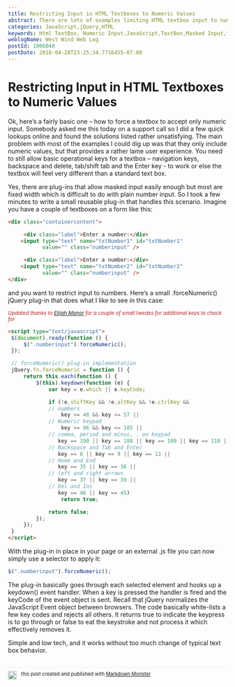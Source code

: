 ```yaml
---
title: Restricting Input in HTML Textboxes to Numeric Values
abstract: There are lots of examples limiting HTML textbox input to numeric values only but most examples fail to capture valid keys like navigation and edit keys properly so as to not interfere with normal textbox behaviors. Here's a simple plug-in that takes special keys into account.
categories: JavaScript,jQuery,HTML
keywords: Html TextBox, Numeric Input,JavaScript,TextBox,Masked Input,forceNumeric,Plug-in
weblogName: West Wind Web Log
postId: 1006040
postDate: 2018-04-28T23:25:34.7716455-07:00
---
```

# Restricting Input in HTML Textboxes to Numeric Values

Ok, here’s a fairly basic one – how to force a textbox to accept only numeric input. Somebody asked me this today on a support call so I did a few quick lookups online and found the solutions listed rather unsatisfying. The main problem with most of the examples I could dig up was that they only include numeric values, but that provides a rather lame user experience. You need to still allow basic operational keys for a textbox – navigation keys, backspace and delete, tab/shift tab and the Enter key - to work or else the textbox will feel very different than a standard text box.

Yes, there are plug-ins that allow masked input easily enough but most are fixed width which is difficult to do with plain number input. So I took a few minutes to write a small reusable plug-in that handles this scenario. Imagine you have a couple of textboxes on a form like this:

```html
<div class="containercontent">

     <div class="label">Enter a number:</div>
    <input type="text" name="txtNumber1" id="txtNumber1" 
           value="" class="numberinput" />

     <div class="label">Enter a number:</div>
    <input type="text" name="txtNumber2" id="txtNumber2" 
           value="" class="numberinput" />
</div>      
```  
  
and you want to restrict input to numbers. Here’s a small .forceNumeric() jQuery plug-in that does what I like to see in this case:

<small style="color: firebrick;font-style: italic">Updated thanks to [Elijah Manor](https://twitter.com/elijahmanor) for a couple of small tweaks for additional keys to check for</small>

```html
<script type="text/javascript">
 $(document).ready(function () {
     $(".numberinput").forceNumeric();
 });

 // forceNumeric() plug-in implementation
 jQuery.fn.forceNumeric = function () {
     return this.each(function () {
         $(this).keydown(function (e) {
             var key = e.which || e.keyCode;

             if (!e.shiftKey && !e.altKey && !e.ctrlKey &&
             // numbers   
                 key >= 48 && key <= 57 ||
             // Numeric keypad
                 key >= 96 && key <= 105 ||
             // comma, period and minus, . on keypad
                key == 190 || key == 188 || key == 109 || key == 110 ||
             // Backspace and Tab and Enter
                key == 8 || key == 9 || key == 13 ||
             // Home and End
                key == 35 || key == 36 ||
             // left and right arrows
                key == 37 || key == 39 ||
             // Del and Ins
                key == 46 || key == 45)
                 return true;

             return false;
         });
     });
 }
</script>
```     

With the plug-in in place in your page or an external .js file you can now simply use a selector to apply it:

```js
$(".numberinput").forceNumeric();
```

The plug-in basically goes through each selected element and hooks up a keydown() event handler. When a key is pressed the handler is fired and the keyCode of the event object is sent. Recall that jQuery normalizes the JavaScript Event object between browsers. The code basically white-lists a few key codes and rejects all others. It returns true to indicate the keypress is to go through or false to eat the keystroke and not process it which effectively removes it.

Simple and low tech, and it works without too much change of typical text box behavior.

<div style="margin-top: 30px;font-size: 0.8em;
            border-top: 1px solid #eee;padding-top: 8px;">
    <img src="https://markdownmonster.west-wind.com/favicon.png"
         style="height: 20px;float: left; margin-right: 10px;"/>
    this post created and published with 
    <a href="https://markdownmonster.west-wind.com" 
       target="top">Markdown Monster</a> 
</div>